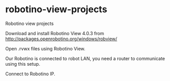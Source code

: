 # robotino-view-projects
Robotino view projects

Download and install Robotino View 4.0.3 from http://packages.openrobotino.org/windows/robview/

Open .rvwx files using Robotino View.

Our Robotino is connected to robot LAN, you need a router to communicate using this setup.

Connect to Robotino IP.
